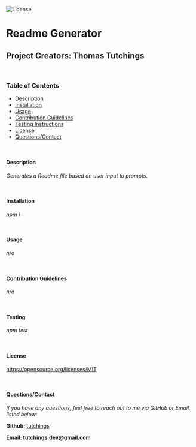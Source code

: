 
![License](https://img.shields.io/badge/License-MIT-yellow.svg)
# Readme Generator
## Project Creators: Thomas Tutchings

<br />

### Table of Contents
* [Description](#description)
* [Installation](#installation)
* [Usage](#usage)
* [Contribution Guidelines](#contribution-guidelines)
* [Testing Instructions](#testing-instructions)
* [License](#license)
* [Questions/Contact](#questions/contact)

<br />

#### Description

*Generates a Readme file based on user input to prompts.*

<br />

#### Installation

*npm i*

<br />

#### Usage

*n/a*

<br />

#### Contribution Guidelines

*n/a*

<br />

#### Testing

*npm test*

<br />

#### License

https://opensource.org/licenses/MIT

<br />

#### Questions/Contact

*If you have any questions, feel free to reach out to me via GitHub or Email, listed below:*

**Github:** [tutchings](https://github.com/tutchings) 

**Email: tutchings.dev@gmail.com**
    